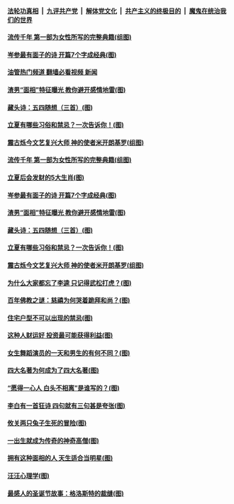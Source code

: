 ####  [法轮功真相](../../../../basic/blob/master/README.md?t=05061501) &nbsp;|&nbsp; [九评共产党](../../../../9ping.md/blob/master/README.md?t=05061501) &nbsp;|&nbsp; [解体党文化](../../../../jtdwh.md/blob/master/README.md?t=05061501)  &nbsp;|&nbsp; [共产主义的终极目的](../../../../gczydzjmd.md/blob/master/README.md?t=05061501) &nbsp;|&nbsp; [魔鬼在统治我们的世界](../../../../mgztzwmdsj.md/blob/master/README.md?t=05061501) 

#### [流传千年 第一部为女性所写的完整典籍(组图)](../pages/p7/1004961.md?t=05061501) 

#### [岑参最有面子的诗 开篇7个字成经典(图)](../pages/p7/1001665.md?t=05061501) 

#### [油管热门频道 翻墙必看视频 新闻](http://45.76.130.85:81/youtube.html?05061501)

#### [渣男“面相”特征曝光 教你避开感情地雷(图)](../pages/p7/1004642.md?t=05061501) 

#### [藏头诗：五四随想（三首）(图)](../pages/p7/1005497.md?t=05061501) 

#### [立夏有哪些习俗和禁忌？一次告诉你！(图)](../pages/p7/1004333.md?t=05061501) 

#### [震古烁今文艺复兴大师 神的使者米开朗基罗(组图)](../pages/p7/1003126.md?t=05061501) 

#### [流传千年 第一部为女性所写的完整典籍(组图)](../pages/p7/1004961.md?t=05061501) 

#### [立夏后会发财的5大生肖(图)](../pages/p7/1005526.md?t=05061501) 

#### [岑参最有面子的诗 开篇7个字成经典(图)](../pages/p7/1001665.md?t=05061501) 

#### [渣男“面相”特征曝光 教你避开感情地雷(图)](../pages/p7/1004642.md?t=05061501) 

#### [藏头诗：五四随想（三首）(图)](../pages/p7/1005497.md?t=05061501) 

#### [立夏有哪些习俗和禁忌？一次告诉你！(图)](../pages/p7/1004333.md?t=05061501) 

#### [震古烁今文艺复兴大师 神的使者米开朗基罗(组图)](../pages/p7/1003126.md?t=05061501) 

#### [为什么大家都忘了李逵 只记得武松打虎？(图)](../pages/p7/1004339.md?t=05061501) 

#### [百年佛教之谜：慈禧为何哭着跪拜和尚？(图)](../pages/p7/1005147.md?t=05061501) 

#### [住宅户型不可以出现的禁忌(图)](../pages/p7/1003957.md?t=05061501) 

#### [这种人财运好 投资最可能获得利益(图)](../pages/p7/1004771.md?t=05061501) 

#### [女生舞蹈演员的一天和男生的有何不同？(图)](../pages/p7/1005178.md?t=05061501) 

#### [四大名著为何成为了四大名著(图)](../pages/p7/1004338.md?t=05061501) 

#### [“愿得一心人 白头不相离”是谁写的？(图)](../pages/p7/1004385.md?t=05061501) 

#### [李白有一首狂诗 四句就有三句甚是夸张(图)](../pages/p7/1001658.md?t=05061501) 

#### [攸关两只兔子生死的冒险(图)](../pages/p7/1005107.md?t=05061501) 

#### [一出生就成为传奇的神奇高僧(图)](../pages/p7/1005144.md?t=05061501) 

#### [拥有这种面相的人 天生适合当明星(图)](../pages/p7/1004144.md?t=05061501) 

#### [汪汪心理学(图)](../pages/p7/1005156.md?t=05061501) 

#### [最感人的圣诞节故事：格洛斯特的裁缝(图)](../pages/p7/1005105.md?t=05061501) 

<img src='http://gfw-breaker.win/goodnews/indexes/p7.md' width='0px' height='0px'/>
